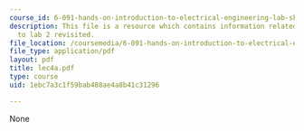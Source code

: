 ```yaml
---
course_id: 6-091-hands-on-introduction-to-electrical-engineering-lab-skills-january-iap-2008
description: This file is a resource which contains information related to introduction
  to lab 2 revisited.
file_location: /coursemedia/6-091-hands-on-introduction-to-electrical-engineering-lab-skills-january-iap-2008/1ebc7a3c1f59bab488ae4a8b41c31296_lec4a.pdf
file_type: application/pdf
layout: pdf
title: lec4a.pdf
type: course
uid: 1ebc7a3c1f59bab488ae4a8b41c31296

---
```

None